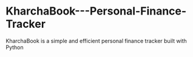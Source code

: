 # KharchaBook---Personal-Finance-Tracker
KharchaBook is a simple and efficient personal finance tracker built with Python
